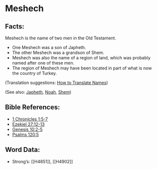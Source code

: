 # Meshech

## Facts:

Meshech is the name of two men in the Old Testament.

* One Meshech was a son of Japheth.
* The other Meshech was a grandson of Shem.
* Meshech was also the name of a region of land, which was probably named after one of these men.
* The region of Meshech may have been located in part of what is now the country of Turkey.

(Translation suggestions: [How to Translate Names](../../translate/translate-names))

(See also: [Japheth](../names/japheth.md), [Noah](../names/noah.md), [Shem](../names/shem.md))

## Bible References:

* [1 Chronicles 1:5-7](rc://en/tn/help/1ch/01/05)
* [Ezekiel 27:12-13](rc://en/tn/help/ezk/27/12)
* [Genesis 10:2-5](rc://en/tn/help/gen/10/02)
* [Psalms 120:5](rc://en/tn/help/psa/120/05)

## Word Data:

* Strong’s: [[H4851]], [[H4902]]
